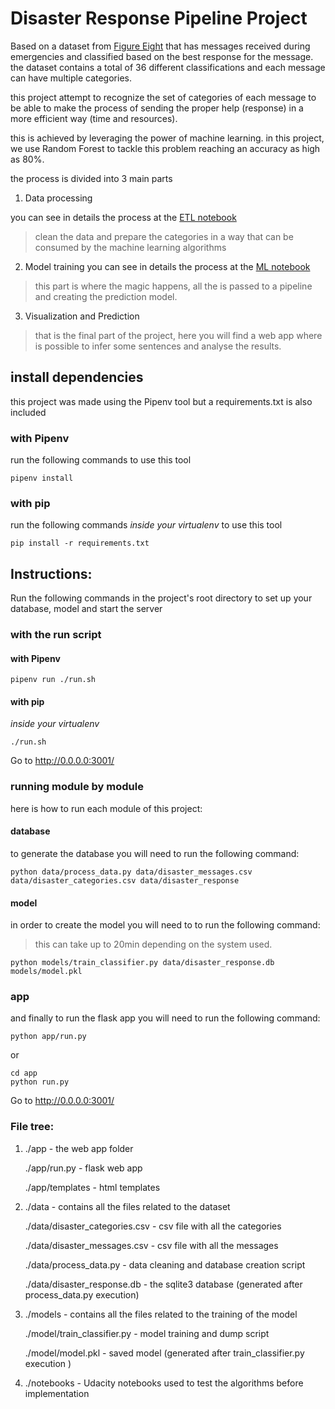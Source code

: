 # Disaster Response Pipeline Project
Based on a dataset from [Figure Eight](https://www.figure-eight.com/) that has messages received during emergencies and classified based on the best response for the message.
the dataset contains a total of 36 different classifications and each message can have multiple categories.

this project attempt to recognize the set of categories of each message to be able to make the process of sending the proper help (response) in a more efficient way (time and resources).

this is achieved by leveraging the power of machine learning.
in this project, we use Random Forest to tackle this problem reaching an accuracy as high as 80%.

the process is divided into 3 main parts

1. Data processing

you can see in details the process at the [ETL notebook ](https://github.com/WillianPaiva/disaster_response/blob/master/notebooks/ETL%20Pipeline%20Preparation.ipynb)

> clean the data and prepare the categories in a way that can be consumed by the machine learning algorithms

2. Model training
you can see in details the process at the [ML notebook ](https://github.com/WillianPaiva/disaster_response/blob/master/notebooks/ML%20Pipeline%20Preparation.ipynb)
> this part is where the magic happens, all the is passed to a pipeline and creating the prediction model.

3. Visualization and Prediction
> that is the final part of the project, here you will find a web app where is possible to infer some sentences and analyse the results.

## install dependencies
this project was made using the Pipenv tool but a requirements.txt is also included

### with Pipenv
run the following commands to use this tool
```
pipenv install
```

### with pip

run the following commands *inside your virtualenv* to use this tool
```
pip install -r requirements.txt
```

## Instructions:
Run the following commands in the project's root directory to set up your database, model and start the server

### with the run script

#### with Pipenv
```
pipenv run ./run.sh
```

#### with pip
*inside your virtualenv*
```
./run.sh
```

Go to http://0.0.0.0:3001/


### running module by module

here is how to run each module of this project:

#### database
to generate the database you will need to run the following command:

```
python data/process_data.py data/disaster_messages.csv data/disaster_categories.csv data/disaster_response
```

#### model
in order to create the model you will need to to run the following command:
> this can take up to 20min depending on the system used.
```
python models/train_classifier.py data/disaster_response.db models/model.pkl
```


### app
and finally to run the flask app you will need to run the following command:
```
python app/run.py
```
or

```
cd app
python run.py
```

Go to http://0.0.0.0:3001/








### File tree:

1. ./app - the web app folder

   ./app/run.py - flask web app

   ./app/templates - html templates


2. ./data - contains all the files related to the dataset

   ./data/disaster_categories.csv - csv file with all the categories

   ./data/disaster_messages.csv - csv file with all the messages

   ./data/process_data.py - data cleaning and database creation script

   ./data/disaster_response.db - the sqlite3 database (generated after process_data.py execution)

3.  ./models - contains all the files related to the training of the model

    ./model/train_classifier.py - model training and dump script

    ./model/model.pkl - saved model (generated after train_classifier.py execution )

4. ./notebooks - Udacity notebooks used to test the algorithms before implementation
